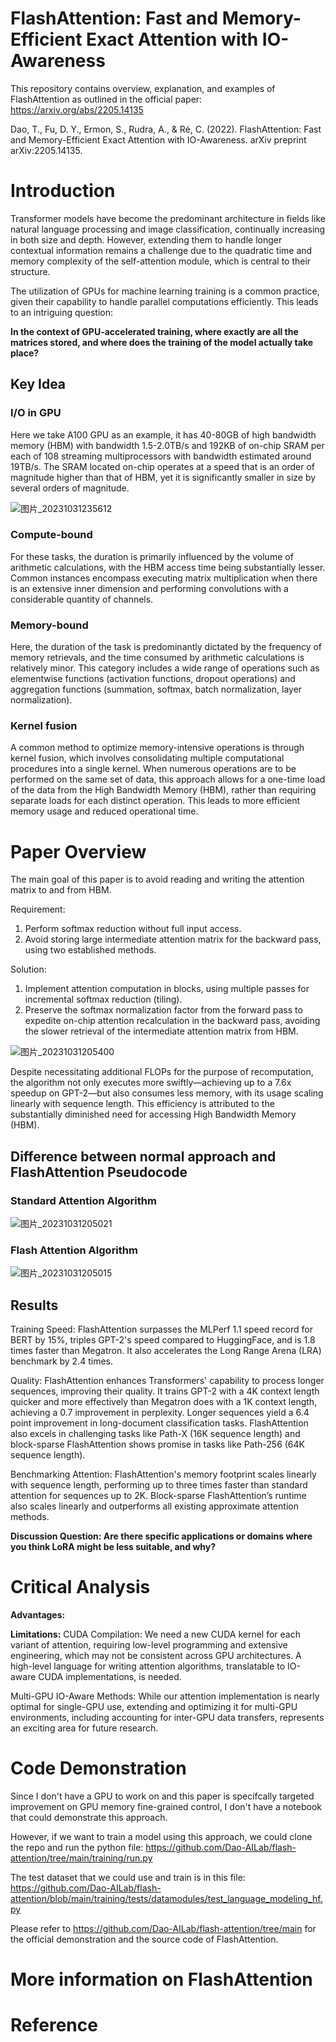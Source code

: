 # FlashAttention: Fast and Memory-Efficient Exact Attention with IO-Awareness
This repository contains overview, explanation, and examples of FlashAttention as outlined in the official paper: https://arxiv.org/abs/2205.14135

Dao, T., Fu, D. Y., Ermon, S., Rudra, A., & Ré, C. (2022). FlashAttention: Fast and Memory-Efficient Exact Attention with IO-Awareness. arXiv preprint arXiv:2205.14135.

# Introduction
Transformer models have become the predominant architecture in fields like natural language processing and image classification, continually increasing in both size and depth. However, extending them to handle longer contextual information remains a challenge due to the quadratic time and memory complexity of the self-attention module, which is central to their structure.

The utilization of GPUs for machine learning training is a common practice, given their capability to handle parallel computations efficiently. This leads to an intriguing question: 

**In the context of GPU-accelerated training, where exactly are all the matrices stored, and where does the training of the model actually take place?**

## Key Idea
### I/O in GPU
Here we take A100 GPU as an example, it has 40-80GB of high bandwidth memory (HBM) with bandwidth 1.5-2.0TB/s and 192KB of on-chip SRAM per each of 108 streaming multiprocessors with bandwidth estimated around 19TB/s. The SRAM located on-chip operates at a speed that is an order of magnitude higher than that of HBM, yet it is significantly smaller in size by several orders of magnitude.

![图片_20231031235612](https://github.com/Racso777/FlashAttention/assets/111296013/3fdf2ae5-2972-4c6a-aff2-972296828b89)

### Compute-bound
For these tasks, the duration is primarily influenced by the volume of arithmetic calculations, with the HBM access time being substantially lesser. Common instances encompass executing matrix multiplication when there is an extensive inner dimension and performing convolutions with a considerable quantity of channels.

### Memory-bound
Here, the duration of the task is predominantly dictated by the frequency of memory retrievals, and the time consumed by arithmetic calculations is relatively minor. This category includes a wide range of operations such as elementwise functions (activation functions, dropout operations) and aggregation functions (summation, softmax, batch normalization, layer normalization).

### Kernel fusion
A common method to optimize memory-intensive operations is through kernel fusion, which involves consolidating multiple computational procedures into a single kernel. When numerous operations are to be performed on the same set of data, this approach allows for a one-time load of the data from the High Bandwidth Memory (HBM), rather than requiring separate loads for each distinct operation. This leads to more efficient memory usage and reduced operational time.

# Paper Overview
The main goal of this paper is to avoid reading and writing the attention matrix to and from HBM.

Requirement:
1. Perform softmax reduction without full input access.
2. Avoid storing large intermediate attention matrix for the backward pass, using two established methods.
   
Solution:
1. Implement attention computation in blocks, using multiple passes for incremental softmax reduction (tiling).
2. Preserve the softmax normalization factor from the forward pass to expedite on-chip attention recalculation in the backward pass, avoiding the slower retrieval of the intermediate attention matrix from HBM.

![图片_20231031205400](https://github.com/Racso777/FlashAttention/assets/111296013/242ba47d-cf27-4b6e-b732-0f92f72d46df)

Despite necessitating additional FLOPs for the purpose of recomputation, the algorithm not only executes more swiftly—achieving up to a 7.6x speedup on GPT-2—but also consumes less memory, with its usage scaling linearly with sequence length. This efficiency is attributed to the substantially diminished need for accessing High Bandwidth Memory (HBM).

## Difference between normal approach and FlashAttention Pseudocode
### Standard Attention Algorithm 

![图片_20231031205021](https://github.com/Racso777/FlashAttention/assets/111296013/72553fb4-43f7-421a-a54e-ae8f40857f45)
### Flash Attention Algorithm

![图片_20231031205015](https://github.com/Racso777/FlashAttention/assets/111296013/3a4e24df-f3fc-4dce-bad7-0e3036aea559)

## Results
Training Speed: FlashAttention surpasses the MLPerf 1.1 speed record for BERT by 15%, triples GPT-2's speed compared to HuggingFace, and is 1.8 times faster than Megatron. It also accelerates the Long Range Arena (LRA) benchmark by 2.4 times.

Quality: FlashAttention enhances Transformers' capability to process longer sequences, improving their quality. It trains GPT-2 with a 4K context length quicker and more effectively than Megatron does with a 1K context length, achieving a 0.7 improvement in perplexity. Longer sequences yield a 6.4 point improvement in long-document classification tasks. FlashAttention also excels in challenging tasks like Path-X (16K sequence length) and block-sparse FlashAttention shows promise in tasks like Path-256 (64K sequence length).

Benchmarking Attention: FlashAttention's memory footprint scales linearly with sequence length, performing up to three times faster than standard attention for sequences up to 2K. Block-sparse FlashAttention’s runtime also scales linearly and outperforms all existing approximate attention methods.

**Discussion Question: Are there specific applications or domains where you think LoRA might be less suitable, and why?**

# Critical Analysis
**Advantages:**

**Limitations:**
CUDA Compilation: We need a new CUDA kernel for each variant of attention, requiring low-level programming and extensive engineering, which may not be consistent across GPU architectures. A high-level language for writing attention algorithms, translatable to IO-aware CUDA implementations, is needed.

Multi-GPU IO-Aware Methods: While our attention implementation is nearly optimal for single-GPU use, extending and optimizing it for multi-GPU environments, including accounting for inter-GPU data transfers, represents an exciting area for future research.

# Code Demonstration
Since I don't have a GPU to work on and this paper is specifcally targeted improvement on GPU memory fine-grained control, I don't have a notebook that could demonstrate this approach.

However, if we want to train a model using this approach, we could clone the repo and run the python file: https://github.com/Dao-AILab/flash-attention/tree/main/training/run.py

The test dataset that we could use and train is in this file: https://github.com/Dao-AILab/flash-attention/blob/main/training/tests/datamodules/test_language_modeling_hf.py

Please refer to https://github.com/Dao-AILab/flash-attention/tree/main for the official demonstration and the source code of FlashAttention.

# More information on FlashAttention

# Reference
